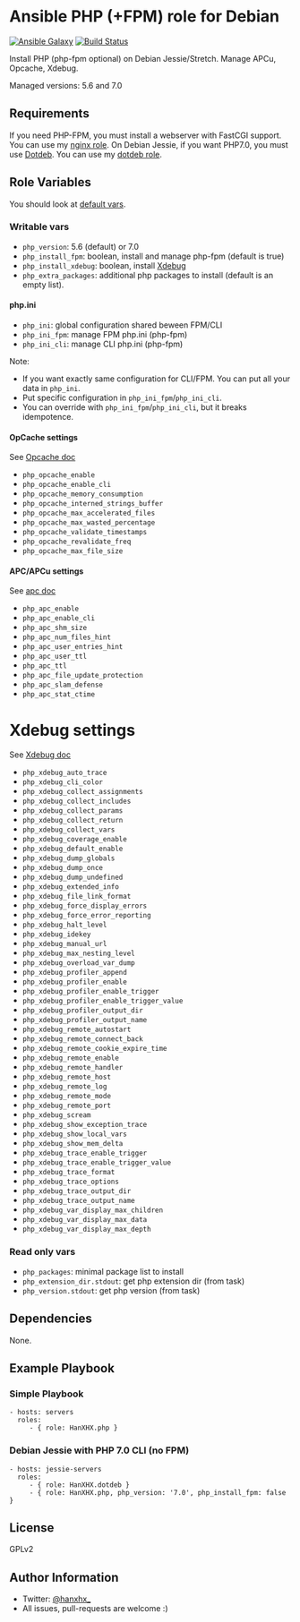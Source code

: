Ansible PHP (+FPM) role for Debian
==================================

[![Ansible Galaxy](http://img.shields.io/badge/ansible--galaxy-HanXHX.php-blue.svg)](https://galaxy.ansible.com/list#/roles/4472) [![Build Status](https://travis-ci.org/HanXHX/ansible-php.svg?branch=master)](https://travis-ci.org/HanXHX/ansible-php)

Install PHP (php-fpm optional) on Debian Jessie/Stretch. Manage APCu, Opcache, Xdebug.

Managed versions: 5.6 and 7.0

Requirements
------------

If you need PHP-FPM, you must install a webserver with FastCGI support. You can use my [nginx role](https://github.com/HanXHX/ansible-nginx).
On Debian Jessie, if you want PHP7.0, you must use [Dotdeb](https://www.dotdeb.org). You can use my [dotdeb role](https://github.com/HanXHX/ansible-debian-dotdeb).

Role Variables
--------------

You should look at [default vars](defaults/main.yml).

### Writable vars

- `php_version`: 5.6 (default) or 7.0
- `php_install_fpm`: boolean, install and manage php-fpm (default is true)
- `php_install_xdebug`: boolean, install [Xdebug](http://xdebug.org)
- `php_extra_packages`: additional php packages to install (default is an empty list).

#### php.ini

- `php_ini`: global configuration shared beween FPM/CLI
- `php_ini_fpm`: manage FPM php.ini (php-fpm)
- `php_ini_cli`: manage CLI php.ini (php-fpm)

Note:

- If you want exactly same configuration for CLI/FPM. You can put all your data in `php_ini`.
- Put specific configuration in `php_ini_fpm`/`php_ini_cli`.
- You can override with `php_ini_fpm`/`php_ini_cli`, but it breaks idempotence.


#### OpCache settings

See [Opcache doc](https://secure.php.net/manual/en/opcache.configuration.php)

- `php_opcache_enable`
- `php_opcache_enable_cli`
- `php_opcache_memory_consumption`
- `php_opcache_interned_strings_buffer`
- `php_opcache_max_accelerated_files`
- `php_opcache_max_wasted_percentage`
- `php_opcache_validate_timestamps`
- `php_opcache_revalidate_freq`
- `php_opcache_max_file_size`


#### APC/APCu settings

See [apc doc](https://secure.php.net/manual/en/apc.configuration.php)

- `php_apc_enable`
- `php_apc_enable_cli`
- `php_apc_shm_size`
- `php_apc_num_files_hint`
- `php_apc_user_entries_hint`
- `php_apc_user_ttl`
- `php_apc_ttl`
- `php_apc_file_update_protection`
- `php_apc_slam_defense`
- `php_apc_stat_ctime`

# Xdebug settings

See [Xdebug doc](http://xdebug.org/docs/all_settings)

- `php_xdebug_auto_trace`
- `php_xdebug_cli_color`
- `php_xdebug_collect_assignments`
- `php_xdebug_collect_includes`
- `php_xdebug_collect_params`
- `php_xdebug_collect_return`
- `php_xdebug_collect_vars`
- `php_xdebug_coverage_enable`
- `php_xdebug_default_enable`
- `php_xdebug_dump_globals`
- `php_xdebug_dump_once`
- `php_xdebug_dump_undefined`
- `php_xdebug_extended_info`
- `php_xdebug_file_link_format`
- `php_xdebug_force_display_errors`
- `php_xdebug_force_error_reporting`
- `php_xdebug_halt_level`
- `php_xdebug_idekey`
- `php_xdebug_manual_url`
- `php_xdebug_max_nesting_level`
- `php_xdebug_overload_var_dump`
- `php_xdebug_profiler_append`
- `php_xdebug_profiler_enable`
- `php_xdebug_profiler_enable_trigger`
- `php_xdebug_profiler_enable_trigger_value`
- `php_xdebug_profiler_output_dir`
- `php_xdebug_profiler_output_name`
- `php_xdebug_remote_autostart`
- `php_xdebug_remote_connect_back`
- `php_xdebug_remote_cookie_expire_time`
- `php_xdebug_remote_enable`
- `php_xdebug_remote_handler`
- `php_xdebug_remote_host`
- `php_xdebug_remote_log`
- `php_xdebug_remote_mode`
- `php_xdebug_remote_port`
- `php_xdebug_scream`
- `php_xdebug_show_exception_trace`
- `php_xdebug_show_local_vars`
- `php_xdebug_show_mem_delta`
- `php_xdebug_trace_enable_trigger`
- `php_xdebug_trace_enable_trigger_value`
- `php_xdebug_trace_format`
- `php_xdebug_trace_options`
- `php_xdebug_trace_output_dir`
- `php_xdebug_trace_output_name`
- `php_xdebug_var_display_max_children`
- `php_xdebug_var_display_max_data`
- `php_xdebug_var_display_max_depth`

### Read only vars

- `php_packages`: minimal package list to install
- `php_extension_dir.stdout`: get php extension dir (from task)
- `php_version.stdout`: get php version (from task)

Dependencies
------------

None.

Example Playbook
----------------

### Simple Playbook

    - hosts: servers
      roles:
         - { role: HanXHX.php }

### Debian Jessie with PHP 7.0 CLI (no FPM)

    - hosts: jessie-servers
      roles:
         - { role: HanXHX.dotdeb }
         - { role: HanXHX.php, php_version: '7.0', php_install_fpm: false }

License
-------

GPLv2

Author Information
------------------

- Twitter: [@hanxhx_](https://twitter.com/hanxhx_)
- All issues, pull-requests are welcome :)
